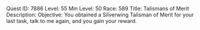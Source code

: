 Quest ID: 7886
Level: 55
Min Level: 50
Race: 589
Title: Talismans of Merit
Description: 
Objective: You obtained a Silverwing Talisman of Merit for your last task, talk to me again, and you gain your reward.
